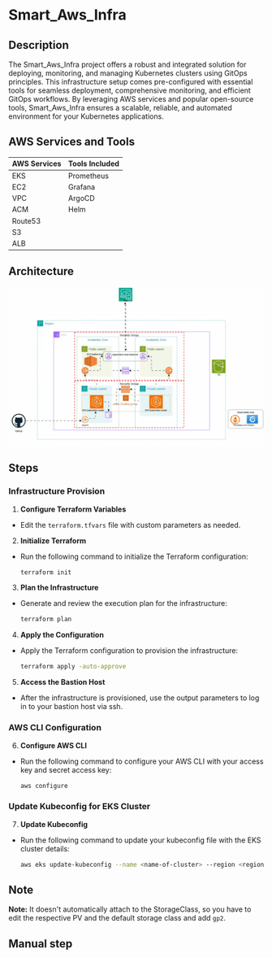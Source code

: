 # Smart_Aws_Infra

## Description 
The Smart_Aws_Infra project offers a robust and integrated solution for deploying, monitoring, and managing Kubernetes clusters using GitOps principles. This infrastructure setup comes pre-configured with essential tools for seamless deployment, comprehensive monitoring, and efficient GitOps workflows. By leveraging AWS services and popular open-source tools, Smart_Aws_Infra ensures a scalable, reliable, and automated environment for your Kubernetes applications.


<p align="center">

## AWS Services and Tools

| AWS Services | Tools Included |
|--------------|----------------|
| EKS          | Prometheus     |
| EC2          | Grafana        |
| VPC          | ArgoCD         |
| ACM          | Helm           |
| Route53      |                |
| S3           |                |
| ALB          |                |

</p>



## Architecture
<p align="center">
  <img src="smartinfra.gif" alt="Architecture Diagram">
</p>

## Steps
### Infrastructure Provision 
1. **Configure Terraform Variables**
  - Edit the `terraform.tfvars` file with custom parameters as needed.

2. **Initialize Terraform**
  - Run the following command to initialize the Terraform configuration:
    ```sh
    terraform init
    ```

3. **Plan the Infrastructure**
  - Generate and review the execution plan for the infrastructure:
    ```sh
    terraform plan
    ```

4. **Apply the Configuration**
  - Apply the Terraform configuration to provision the infrastructure:
    ```sh
    terraform apply -auto-approve
    ```

5. **Access the Bastion Host**
  - After the infrastructure is provisioned, use the output parameters to log in to your bastion host via ssh.

### AWS CLI Configuration
6. **Configure AWS CLI**
  - Run the following command to configure your AWS CLI with your access key and secret access key:
    ```sh
    aws configure
    ```

### Update Kubeconfig for EKS Cluster
7. **Update Kubeconfig**
  - Run the following command to update your kubeconfig file with the EKS cluster details:
    ```sh
    aws eks update-kubeconfig --name <name-of-cluster> --region <region>
    ```

 
 
 ## Note 
**Note:** It doesn't automatically attach to the StorageClass, so you have to edit the respective PV and the default storage class and add `gp2`.

 ## Manual step

